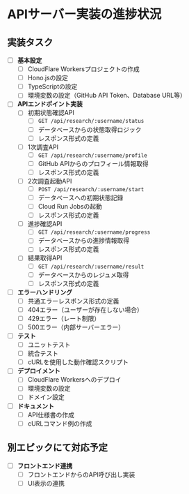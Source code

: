 # APIサーバー実装の進捗状況

## 実装タスク

- [ ] **基本設定**
  - [ ] CloudFlare Workersプロジェクトの作成
  - [ ] Hono.jsの設定
  - [ ] TypeScriptの設定
  - [ ] 環境変数の設定（GitHub API Token、Database URL等）

- [ ] **APIエンドポイント実装**
  - [ ] 初期状態確認API
    - [ ] `GET /api/research/:username/status`
    - [ ] データベースからの状態取得ロジック
    - [ ] レスポンス形式の定義
  - [ ] 1次調査API
    - [ ] `GET /api/research/:username/profile`
    - [ ] GitHub APIからのプロフィール情報取得
    - [ ] レスポンス形式の定義
  - [ ] 2次調査起動API
    - [ ] `POST /api/research/:username/start`
    - [ ] データベースへの初期状態記録
    - [ ] Cloud Run Jobsの起動
    - [ ] レスポンス形式の定義
  - [ ] 進捗確認API
    - [ ] `GET /api/research/:username/progress`
    - [ ] データベースからの進捗情報取得
    - [ ] レスポンス形式の定義
  - [ ] 結果取得API
    - [ ] `GET /api/research/:username/result`
    - [ ] データベースからのレジュメ取得
    - [ ] レスポンス形式の定義

- [ ] **エラーハンドリング**
  - [ ] 共通エラーレスポンス形式の定義
  - [ ] 404エラー（ユーザーが存在しない場合）
  - [ ] 429エラー（レート制限）
  - [ ] 500エラー（内部サーバーエラー）

- [ ] **テスト**
  - [ ] ユニットテスト
  - [ ] 統合テスト
  - [ ] cURLを使用した動作確認スクリプト

- [ ] **デプロイメント**
  - [ ] CloudFlare Workersへのデプロイ
  - [ ] 環境変数の設定
  - [ ] ドメイン設定

- [ ] **ドキュメント**
  - [ ] API仕様書の作成
  - [ ] cURLコマンド例の作成

## 別エピックにて対応予定

- [ ] **フロントエンド連携**
  - [ ] フロントエンドからのAPI呼び出し実装
  - [ ] UI表示の連携
